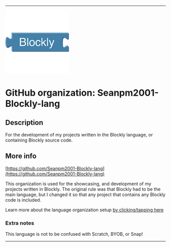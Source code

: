 
***

![Blockly.png failed to load. The file may be missing or corrupt. Check the file path for errors first.](/AdditionalInfo/1/Seanpm2001-Blockly-lang/Blockly.png)

# GitHub organization: Seanpm2001-Blockly-lang

## Description

For the development of my projects written in the Blockly language, or containing Blockly source code.

## More info

[https://github.com/Seanpm2001-Blockly-lang](https://github.com/Seanpm2001-Blockly-lang)

This organization is used for the showcasing, and development of my projects written in Blockly. The original rule was that Blockly had to be the main language, but I changed it so that any project that contains any Blockly code is included.

Learn more about the language organization setup [by clicking/tapping here](/AdditionalInfo/LanguageOrgs/README.md)

### Extra notes

This language is not to be confused with Scratch, BYOB, or Snap!

***

